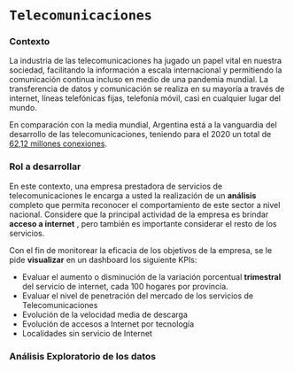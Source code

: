 # **`Telecomunicaciones`**

### **Contexto**

La industria de las telecomunicaciones ha jugado un papel vital en nuestra sociedad, facilitando la información a escala internacional y permitiendo la comunicación continua incluso en medio de una pandemia mundial. La transferencia de datos y comunicación se realiza en su mayoría a través de internet, líneas telefónicas fijas, telefonía móvil, casi en cualquier lugar del mundo.

En comparación con la media mundial, Argentina está a la vanguardia del desarrollo de las telecomunicaciones, teniendo para el 2020 un total de [62,12 millones conexiones](https://www.datosmundial.com/america/argentina/telecomunicacion.php).

### Rol a desarrollar

En este contexto, una empresa prestadora de servicios de telecomunicaciones le encarga a usted la realización de un **análisis** completo que permita reconocer el comportamiento de este sector a nivel nacional. Considere que la principal actividad de la empresa es brindar  **acceso a internet** , pero también es importante considerar el resto de los servicios.

Con el fin de monitorear la eficacia de los objetivos de la empresa, se le pide **visualizar** en un dashboard los siguiente KPIs:

* Evaluar el aumento o disminución de la variación porcentual **trimestral** del servicio de internet, cada 100 hogares por provincia.
* Evaluar el nivel de penetración del mercado de los servicios de Telecomunicaciones
* Evolución de la velocidad media de descarga
* Evolución de accesos a Internet por tecnología
* Localidades sin servicio de Internet

### Análisis Exploratorio de los datos
